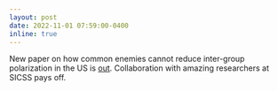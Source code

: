 ```yaml
---
layout: post
date: 2022-11-01 07:59:00-0400
inline: true
---
```


New paper on how common enemies cannot reduce inter-group polarization in the US is [out](https://www.nature.com/articles/s41598-022-23673-0).
Collaboration with amazing researchers at SICSS pays off.
